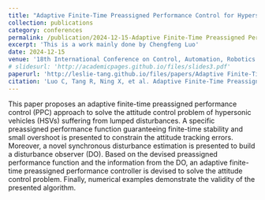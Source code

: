 ```yaml
---
title: "Adaptive Finite-Time Preassigned Performance Control for Hypersonic Vehicles with Lumped Perturbations"
collection: publications
category: conferences
permalink: /publication/2024-12-15-Adaptive Finite-Time Preassigned Performance Control for Hypersonic Vehicles with Lumped Perturbations
excerpt: 'This is a work mainly done by Chengfeng Luo'
date: 2024-12-15
venue: '18th International Conference on Control, Automation, Robotics and Vision (ICARCV), 2024'
# slidesurl: 'http://academicpages.github.io/files/slides3.pdf'
paperurl: 'http://leslie-tang.github.io/files/papers/Adaptive Finite-Time Preassigned Performance Control for Hypersonic Vehicles with Lumped Perturbations.pdf'
citation: 'Luo C, Tang R, Ning X, et al. Adaptive Finite-Time Preassigned Performance Control for Hypersonic Vehicles with Lumped Perturbations[C]//2024 18th International Conference on Control, Automation, Robotics and Vision (ICARCV). IEEE, 2024: 31-36.'
---
```


This paper proposes an adaptive finite-time preassigned performance control (PPC) approach to solve the attitude control problem of hypersonic vehicles (HSVs) suffering from lumped disturbances. A specific preassigned performance function guaranteeing finite-time stability and small overshoot is presented to constrain the attitude tracking errors. Moreover, a novel synchronous disturbance estimation is presented to build a disturbance observer (DO). Based on the devised preassigned performance function and the information from the DO, an adaptive finite-time preassigned performance controller is devised to solve the attitude control problem. Finally, numerical examples demonstrate the validity of the presented algorithm.